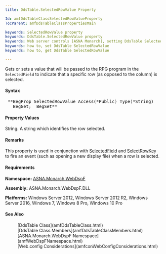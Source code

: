 ```yaml
---
title: DdsTable.SelectedRowValue Property

Id: amfDdsTableClassSelectedRowValueProperty
TocParent: amfDdsTableClassPropertiesMain

keywords: SelectedRowValue property
keywords: DdsTable.SelectedRowValue property
keywords: Web server controls [ASNA Monarch], setting DdsTable SelectedRowValue
keywords: how to, set DdsTable SelectedRowValue
keywords: how to, get DdsTable SelectedRowValue

---
```


Gets or sets a value that will be passed to the RPG program in the <code>SelectedField</code> to indicate that a specific row (as opposed to the column) is selected.

#### Syntax
<pre class="prettyprint"> **BegProp SelectedRowValue Access(*Public) Type(*String)
   BegGet;  BegSet** </pre>

#### Property Values
String. A string which identifies the row selected.

#### Remarks
This property is used in conjunction with [SelectedField](amfDdsTableClassSelectedFieldProperty.html) and [SelectRowKey](amfDdsTableClassSelectRowKeyProperty.html) to fire an event (such as opening a new display file) when a row is selected.

#### Requirements
**Namespace:** [ASNA.Monarch.WebDspF](amfWebDspFNamespace.html)

**Assembly:** ASNA.Monarch.WebDspF.DLL

**Platforms:** Windows Server 2012, Windows Server 2012 R2, Windows Server 2016, Windows 7, Windows 8 Pro, Windows 10 Pro

#### See Also
<dl>
        <dd>[DdsTable Class](amfDdsTableClass.html)</dd>
        <dd>[DdsTable Class Members](amfDdsTableClassMembers.html)</dd>
        <dd>[ASNA.Monarch.WebDspF Namespace](amfWebDspFNamespace.html)</dd>
        <dd>[Web.config Considerations](amfconWebConfigConsiderations.html)</dd>
</dl>


